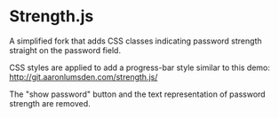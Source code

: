 Strength.js
===========

A simplified fork that adds CSS classes indicating password strength straight on the password field.

CSS styles are applied to add a progress-bar style similar to this demo:
http://git.aaronlumsden.com/strength.js/

The "show password" button and the text representation of password strength are removed.
